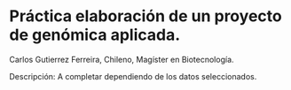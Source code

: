 Práctica elaboración de un proyecto de genómica aplicada.
=
Carlos Gutierrez Ferreira, Chileno, Magíster en Biotecnología.

Descripción: A completar dependiendo de los datos seleccionados.
